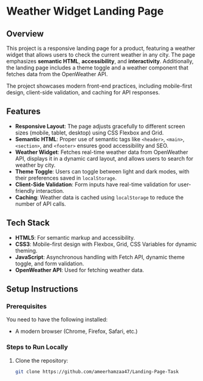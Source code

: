 # Weather Widget Landing Page

## Overview
This project is a responsive landing page for a product, featuring a weather widget that allows users to check the current weather in any city. The page emphasizes **semantic HTML**, **accessibility**, and **interactivity**. Additionally, the landing page includes a theme toggle and a weather component that fetches data from the OpenWeather API.

The project showcases modern front-end practices, including mobile-first design, client-side validation, and caching for API responses.

## Features
- **Responsive Layout**: The page adjusts gracefully to different screen sizes (mobile, tablet, desktop) using CSS Flexbox and Grid.
- **Semantic HTML**: Proper use of semantic tags like `<header>`, `<main>`, `<section>`, and `<footer>` ensures good accessibility and SEO.
- **Weather Widget**: Fetches real-time weather data from OpenWeather API, displays it in a dynamic card layout, and allows users to search for weather by city.
- **Theme Toggle**: Users can toggle between light and dark modes, with their preferences saved in `localStorage`.
- **Client-Side Validation**: Form inputs have real-time validation for user-friendly interaction.
- **Caching**: Weather data is cached using `localStorage` to reduce the number of API calls.

## Tech Stack
- **HTML5**: For semantic markup and accessibility.
- **CSS3**: Mobile-first design with Flexbox, Grid, CSS Variables for dynamic theming.
- **JavaScript**: Asynchronous handling with Fetch API, dynamic theme toggle, and form validation.
- **OpenWeather API**: Used for fetching weather data.

## Setup Instructions

### Prerequisites
You need to have the following installed:
- A modern browser (Chrome, Firefox, Safari, etc.)

### Steps to Run Locally
1. Clone the repository:
   ```bash
   git clone https://github.com/ameerhamzaa47/Landing-Page-Task
